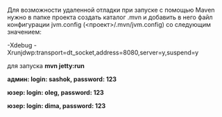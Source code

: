 Для возможности удаленной отладки при запуске с помощью Maven 
нужно в папке проекта создать каталог .mvn и добавить в него файл
конфигурации jvm.config (<проект>/.mvn/jvm.config) со следующим значением:

-Xdebug -Xrunjdwp:transport=dt_socket,address=8080,server=y,suspend=y

для запуска **mvn jetty:run**

**админ: login: sashok, password: 123** 

**юзер:  login: oleg, password: 123**

**юзер:  login: dima, password: 123** 

